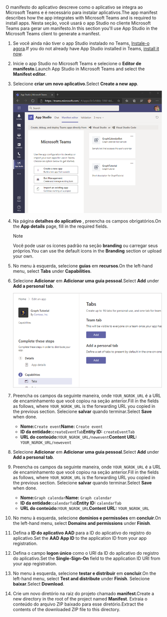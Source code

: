 <!-- markdownlint-disable MD002 MD041 -->

<span data-ttu-id="cba64-101">O manifesto do aplicativo descreve como o aplicativo se integra ao Microsoft Teams e é necessário para instalar aplicativos.</span><span class="sxs-lookup"><span data-stu-id="cba64-101">The app manifest describes how the app integrates with Microsoft Teams and is required to install apps.</span></span> <span data-ttu-id="cba64-102">Nesta seção, você usará o app Studio no cliente Microsoft Teams para gerar um manifesto.</span><span class="sxs-lookup"><span data-stu-id="cba64-102">In this section you'll use App Studio in the Microsoft Teams client to generate a manifest.</span></span>

1. <span data-ttu-id="cba64-103">Se você ainda não tiver o app Studio instalado no Teams, [Instale-o agora](/microsoftteams/platform/concepts/build-and-test/app-studio-overview).</span><span class="sxs-lookup"><span data-stu-id="cba64-103">If you do not already have App Studio installed in Teams, [install it now](/microsoftteams/platform/concepts/build-and-test/app-studio-overview).</span></span>

1. <span data-ttu-id="cba64-104">Inicie o app Studio no Microsoft Teams e selecione o **Editor de manifesto**.</span><span class="sxs-lookup"><span data-stu-id="cba64-104">Launch App Studio in Microsoft Teams and select the **Manifest editor**.</span></span>

1. <span data-ttu-id="cba64-105">Selecione **criar um novo aplicativo**.</span><span class="sxs-lookup"><span data-stu-id="cba64-105">Select **Create a new app**.</span></span>

    ![Uma captura de tela do editor de manifesto no app Studio no Microsoft Teams](images/app-studio-01.png)

1. <span data-ttu-id="cba64-107">Na página **detalhes do aplicativo** , preencha os campos obrigatórios.</span><span class="sxs-lookup"><span data-stu-id="cba64-107">On the **App details** page, fill in the required fields.</span></span>

    > [!NOTE]
    > <span data-ttu-id="cba64-108">Você pode usar os ícones padrão na seção **branding** ou carregar seus próprios.</span><span class="sxs-lookup"><span data-stu-id="cba64-108">You can use the default icons in the **Branding** section or upload your own.</span></span>

1. <span data-ttu-id="cba64-109">No menu à esquerda, selecione **guias** em **recursos**.</span><span class="sxs-lookup"><span data-stu-id="cba64-109">On the left-hand menu, select **Tabs** under **Capabilities**.</span></span>

1. <span data-ttu-id="cba64-110">Selecione **Adicionar** em **Adicionar uma guia pessoal**.</span><span class="sxs-lookup"><span data-stu-id="cba64-110">Select **Add** under **Add a personal tab**.</span></span>

    ![Uma captura de tela da página guias no app Studio](images/app-studio-02.png)

1. <span data-ttu-id="cba64-112">Preencha os campos da seguinte maneira, onde `YOUR_NGROK_URL` é a URL de encaminhamento que você copiou na seção anterior.</span><span class="sxs-lookup"><span data-stu-id="cba64-112">Fill in the fields as follows, where `YOUR_NGROK_URL` is the forwarding URL you copied in the previous section.</span></span> <span data-ttu-id="cba64-113">Selecione **salvar** quando terminar.</span><span class="sxs-lookup"><span data-stu-id="cba64-113">Select **Save** when done.</span></span>

    - <span data-ttu-id="cba64-114">**Nome:**`Create event`</span><span class="sxs-lookup"><span data-stu-id="cba64-114">**Name:** `Create event`</span></span>
    - <span data-ttu-id="cba64-115">**ID da entidade:**`createEventTab`</span><span class="sxs-lookup"><span data-stu-id="cba64-115">**Entity ID:** `createEventTab`</span></span>
    - <span data-ttu-id="cba64-116">**URL do conteúdo:**`YOUR_NGROK_URL/newevent`</span><span class="sxs-lookup"><span data-stu-id="cba64-116">**Content URL:** `YOUR_NGROK_URL/newevent`</span></span>

1. <span data-ttu-id="cba64-117">Selecione **Adicionar** em **Adicionar uma guia pessoal**.</span><span class="sxs-lookup"><span data-stu-id="cba64-117">Select **Add** under **Add a personal tab**.</span></span>

1. <span data-ttu-id="cba64-118">Preencha os campos da seguinte maneira, onde `YOUR_NGROK_URL` é a URL de encaminhamento que você copiou na seção anterior.</span><span class="sxs-lookup"><span data-stu-id="cba64-118">Fill in the fields as follows, where `YOUR_NGROK_URL` is the forwarding URL you copied in the previous section.</span></span> <span data-ttu-id="cba64-119">Selecione **salvar** quando terminar.</span><span class="sxs-lookup"><span data-stu-id="cba64-119">Select **Save** when done.</span></span>

    - <span data-ttu-id="cba64-120">**Nome:**`Graph calendar`</span><span class="sxs-lookup"><span data-stu-id="cba64-120">**Name:** `Graph calendar`</span></span>
    - <span data-ttu-id="cba64-121">**ID da entidade:**`calendarTab`</span><span class="sxs-lookup"><span data-stu-id="cba64-121">**Entity ID:** `calendarTab`</span></span>
    - <span data-ttu-id="cba64-122">**URL do conteúdo:**`YOUR_NGROK_URL`</span><span class="sxs-lookup"><span data-stu-id="cba64-122">**Content URL:** `YOUR_NGROK_URL`</span></span>

1. <span data-ttu-id="cba64-123">No menu à esquerda, selecione **domínios e permissões** em **concluir**.</span><span class="sxs-lookup"><span data-stu-id="cba64-123">On the left-hand menu, select **Domains and permissions** under **Finish**.</span></span>

1. <span data-ttu-id="cba64-124">Defina a **ID do aplicativo AAD** para a ID do aplicativo do registro do aplicativo.</span><span class="sxs-lookup"><span data-stu-id="cba64-124">Set the **AAD App ID** to the application ID from your app registration.</span></span>

1. <span data-ttu-id="cba64-125">Defina o campo **logon único** como o URI da ID do aplicativo do registro do aplicativo.</span><span class="sxs-lookup"><span data-stu-id="cba64-125">Set the **Single-Sign-On** field to the application ID URI from your app registration.</span></span>

1. <span data-ttu-id="cba64-126">No menu à esquerda, selecione **testar e distribuir** em **concluir**.</span><span class="sxs-lookup"><span data-stu-id="cba64-126">On the left-hand menu, select **Test and distribute** under **Finish**.</span></span> <span data-ttu-id="cba64-127">Selecione **baixar**.</span><span class="sxs-lookup"><span data-stu-id="cba64-127">Select **Download**.</span></span>

1. <span data-ttu-id="cba64-128">Crie um novo diretório na raiz do projeto chamado **manifest**.</span><span class="sxs-lookup"><span data-stu-id="cba64-128">Create a new directory in the root of the project named **Manifest**.</span></span> <span data-ttu-id="cba64-129">Extraia o conteúdo do arquivo ZIP baixado para esse diretório.</span><span class="sxs-lookup"><span data-stu-id="cba64-129">Extract the contents of the downloaded ZIP file to this directory.</span></span>
